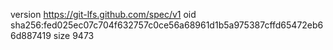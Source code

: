 version https://git-lfs.github.com/spec/v1
oid sha256:fed025ec07c704f632757c0ce56a68961d1b5a975387cffd65472eb66d887419
size 9473
